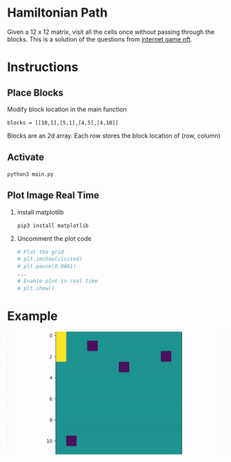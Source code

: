 # Hamiltonian Path

Given a 12 x 12 matrix, visit all the cells once without passing through the blocks.
This is a solution of the questions from [internet game nft](https://internet.game/).

# Instructions
## Place Blocks
Modify block location in the main function
```
blocks = [[10,1],[5,1],[4,5],[4,10]]
```
Blocks are an 2d array. Each row stores the block location of
(row, column)
## Activate
```
python3 main.py
```
## Plot Image Real Time
1. install matplotlib
    ```
    pip3 install matplotlib
    ```
2. Uncomment the plot code
    ```python
    # Plot the grid
    # plt.imshow(visited)
    # plt.pause(0.0001)
    ...
    # Enable plot in real time
    # plt.show()
    ```

# Example

![Alt Text](https://github.com/kyu-kuanwei/Hamiltonian-Path/blob/main/example/sample1.gif)